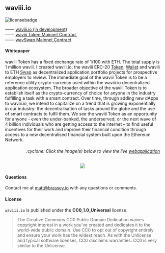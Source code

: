 ## waviii.io



![licensebadge](https://img.shields.io/badge/license-CC0_1.0_Universal-blue)

─── [waviii.io (in development)](https://waviii.herokuapp.com/admin/Wallet)<br />
─── [waviii Token Mainnet Contract](https://etherscan.io/token/0x9cc6754d16b98a32ec9137df6453ba84597b9965)<br />
─── [wavSwap Mainnet Contract](https://etherscan.io/address/0x38abf018ea2f8066813c376a197b6df0349d86c5) <br />


#### Whitepaper

waviii Token has a fixed exchange rate of 1/100 with ETH. The total supply is 1 million waviii. I created waviii.io, the waviii ERC-20 [Token](https://github.com/MBrassey/waviii-token), [Wallet](https://github.com/MBrassey/wavWallet) and waviii to ETH [Swap](https://github.com/MBrassey/wavSwap) as decentralized application portfolio projects for prospective employers to review. The immediate goal of the waviii Token is to be a reference utility crypto-currency used within the waviii.io decentralized application ecosystem. The broader objective of the waviii Token is to establish itself as the crypto-currency of choice for anyone in the industry fulfilling a task with a smart contract. Over time, through adding new dApps to waviii.io, we intend to capitalize on a trend that is growing exponentially in our industry: the decentralisation of tasks around the globe and the use of smart contracts to fulfil them. We see the waviii Token as an opportunity for anyone - even the under-banked, the underserved, or the next wave of 4 billion individuals who are getting access to the internet – to find useful incentives for their work and improve their financial condition through access to a new decentralised financial system built upon the Ethereum Network.

<h6><p align="right">:cyclone: Click the image(s) below to view the live <a id="Screenshots" href="https://waviii.herokuapp.com/admin/Wallet">webapplication</a></p></h6>

[<p align="center"><img src="src/assets/img/Sell_waviii.gif">](https://waviii.herokuapp.com/admin/Wallet)

#### Questions

Contact me at [matt@brassey.io](mailto:matt@brassey.io) with any questions or comments.

#### License

`waviii.io` is published under the __CC0_1.0_Universal__ license.

> The Creative Commons CC0 Public Domain Dedication waives copyright interest in a work you've created and dedicates it to the world-wide public domain. Use CC0 to opt out of copyright entirely and ensure your work has the widest reach. As with the Unlicense and typical software licenses, CC0 disclaims warranties. CC0 is very similar to the Unlicense.